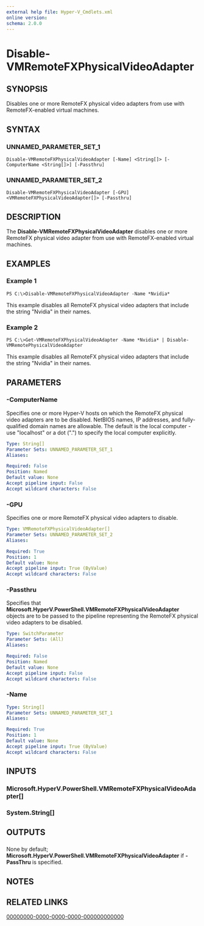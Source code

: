 ```yaml
---
external help file: Hyper-V_Cmdlets.xml
online version: 
schema: 2.0.0
---
```


# Disable-VMRemoteFXPhysicalVideoAdapter

## SYNOPSIS
Disables one or more RemoteFX physical video adapters from use with RemoteFX-enabled virtual machines.

## SYNTAX

### UNNAMED_PARAMETER_SET_1
```
Disable-VMRemoteFXPhysicalVideoAdapter [-Name] <String[]> [-ComputerName <String[]>] [-Passthru]
```

### UNNAMED_PARAMETER_SET_2
```
Disable-VMRemoteFXPhysicalVideoAdapter [-GPU] <VMRemoteFXPhysicalVideoAdapter[]> [-Passthru]
```

## DESCRIPTION
The **Disable-VMRemoteFXPhysicalVideoAdapter** disables one or more RemoteFX physical video adapter from use with RemoteFX-enabled virtual machines.

## EXAMPLES

### Example 1
```
PS C:\>Disable-VMRemoteFXPhysicalVideoAdapter -Name *Nvidia*
```

This example disables all RemoteFX physical video adapters that include the string "Nvidia" in their names.

### Example 2
```
PS C:\>Get-VMRemoteFXPhysicalVideoAdapter -Name *Nvidia* | Disable-VMRemotePhysicalVideoAdapter
```

This example disables all RemoteFX physical video adapters that include the string "Nvidia" in their names.

## PARAMETERS

### -ComputerName
Specifies one or more Hyper-V hosts on which the RemoteFX physical video adapters are to be disabled.
NetBIOS names, IP addresses, and fully-qualified domain names are allowable.
The default is the local computer - use "localhost" or a dot (".") to specify the local computer explicitly.

```yaml
Type: String[]
Parameter Sets: UNNAMED_PARAMETER_SET_1
Aliases: 

Required: False
Position: Named
Default value: None
Accept pipeline input: False
Accept wildcard characters: False
```

### -GPU
Specifies one or more RemoteFX physical video adapters to disable.

```yaml
Type: VMRemoteFXPhysicalVideoAdapter[]
Parameter Sets: UNNAMED_PARAMETER_SET_2
Aliases: 

Required: True
Position: 1
Default value: None
Accept pipeline input: True (ByValue)
Accept wildcard characters: False
```

### -Passthru
Specifies that **Microsoft.HyperV.PowerShell.VMRemoteFXPhysicalVideoAdapter** objects are to be passed to the pipeline representing the RemoteFX physical video adapters to be disabled.

```yaml
Type: SwitchParameter
Parameter Sets: (All)
Aliases: 

Required: False
Position: Named
Default value: None
Accept pipeline input: False
Accept wildcard characters: False
```

### -Name


```yaml
Type: String[]
Parameter Sets: UNNAMED_PARAMETER_SET_1
Aliases: 

Required: True
Position: 1
Default value: None
Accept pipeline input: True (ByValue)
Accept wildcard characters: False
```

## INPUTS

### Microsoft.HyperV.PowerShell.VMRemoteFXPhysicalVideoAdapter[]

### System.String[]

## OUTPUTS

### 
None by default; **Microsoft.HyperV.PowerShell.VMRemoteFXPhysicalVideoAdapter** if **-PassThru** is specified.

## NOTES

## RELATED LINKS

[00000000-0000-0000-0000-000000000000](00000000-0000-0000-0000-000000000000)

